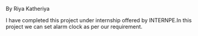 By Riya Katheriya

I have completed this project under internship offered by INTERNPE.In this project we can set alarm clock as per our requirement.
